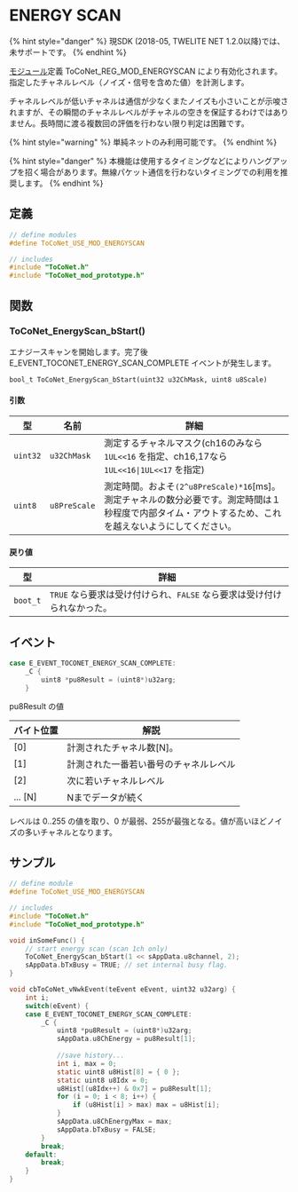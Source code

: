 # ENERGY SCAN

{% hint style="danger" %}
現SDK (2018-05, TWELITE NET 1.2.0以降)では、未サポートです。
{% endhint %}

[モジュール](../../tweliet-net-api-jie-shuo/mojru.md)定義 ToCoNet_REG_MOD_ENERGYSCAN により有効化されます。指定したチャネルレベル（ノイズ・信号を含めた値）を計測します。

チャネルレベルが低いチャネルは通信が少なくまたノイズも小さいことが示唆されますが、その瞬間のチャネルレベルがチャネルの空きを保証するわけではありません。長時間に渡る複数回の評価を行わない限り判定は困難です。

{% hint style="warning" %}
単純ネットのみ利用可能です。
{% endhint %}

{% hint style="danger" %}
本機能は使用するタイミングなどによりハングアップを招く場合があります。無線パケット通信を行わないタイミングでの利用を推奨します。
{% endhint %}

## 定義

```c
// define modules
#define ToCoNet_USE_MOD_ENERGYSCAN

// includes
#include "ToCoNet.h"
#include "ToCoNet_mod_prototype.h"
```

## 関数

### ToCoNet_EnergyScan_bStart()

エナジースキャンを開始します。完了後 E_EVENT_TOCONET_ENERGY_SCAN_COMPLETE イベントが発生します。

```
bool_t ToCoNet_EnergyScan_bStart(uint32 u32ChMask, uint8 u8Scale)
```

#### 引数

| 型        | 名前           | 詳細                                                                                       |
| -------- | ------------ | ---------------------------------------------------------------------------------------- |
| `uint32` | `u32ChMask`  | 測定するチャネルマスク(ch16のみなら `1UL<<16` を指定、ch16,17なら `1UL<<16\|1UL<<17` を指定)                     |
| `uint8`  | `u8PreScale` | 測定時間。およそ`(2^u8PreScale)*16`\[ms]。測定チャネルの数分必要です。測定時間は１秒程度で内部タイム・アウトするため、これを越えないようにしてください。 |

#### 戻り値

| 型        | 詳細                                          |
| -------- | ------------------------------------------- |
| `boot_t` | `TRUE` なら要求は受け付けられ、`FALSE` なら要求は受け付けられなかった。 |

## イベント

```c
case E_EVENT_TOCONET_ENERGY_SCAN_COMPLETE:
    _C {
        uint8 *pu8Result = (uint8*)u32arg;
    }
```

pu8Result の値

| バイト位置    | 解説                  |
| -------- | ------------------- |
| \[0]     | 計測されたチャネル数\[N]。     |
| \[1]     | 計測された一番若い番号のチャネルレベル |
| \[2]     | 次に若いチャネルレベル         |
| ... \[N] | Nまでデータが続く           |

レベルは 0..255 の値を取り、0 が最弱、255が最強となる。値が高いほどノイズの多いチャネルとなります。

## サンプル

```c
// define module
#define ToCoNet_USE_MOD_ENERGYSCAN

// includes
#include "ToCoNet.h"
#include "ToCoNet_mod_prototype.h"

void inSomeFunc() {
	// start energy scan (scan 1ch only)
	ToCoNet_EnergyScan_bStart(1 << sAppData.u8channel, 2); 
	sAppData.bTxBusy = TRUE; // set internal busy flag.
}

void cbToCoNet_vNwkEvent(teEvent eEvent, uint32 u32arg) {
	int i;
	switch(eEvent) {
	case E_EVENT_TOCONET_ENERGY_SCAN_COMPLETE:
		_C {
			uint8 *pu8Result = (uint8*)u32arg;
			sAppData.u8ChEnergy = pu8Result[1];
			
			//save history...
			int i, max = 0;
			static uint8 u8Hist[8] = { 0 };
			static uint8 u8Idx = 0;
			u8Hist[(u8Idx++) & 0x7] = pu8Result[1];
			for (i = 0; i < 8; i++) {
				if (u8Hist[i] > max) max = u8Hist[i];
			}
			sAppData.u8ChEnergyMax = max;
			sAppData.bTxBusy = FALSE;
		}
		break;
	default:
		break;
	}
}
```
